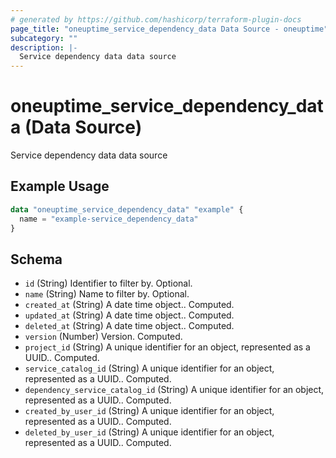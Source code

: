 ```yaml
---
# generated by https://github.com/hashicorp/terraform-plugin-docs
page_title: "oneuptime_service_dependency_data Data Source - oneuptime"
subcategory: ""
description: |-
  Service dependency data data source
---
```


# oneuptime_service_dependency_data (Data Source)

Service dependency data data source

## Example Usage

```terraform
data "oneuptime_service_dependency_data" "example" {
  name = "example-service_dependency_data"
}
```

## Schema

- `id` (String) Identifier to filter by. Optional.
- `name` (String) Name to filter by. Optional.
- `created_at` (String) A date time object.. Computed.
- `updated_at` (String) A date time object.. Computed.
- `deleted_at` (String) A date time object.. Computed.
- `version` (Number) Version. Computed.
- `project_id` (String) A unique identifier for an object, represented as a UUID.. Computed.
- `service_catalog_id` (String) A unique identifier for an object, represented as a UUID.. Computed.
- `dependency_service_catalog_id` (String) A unique identifier for an object, represented as a UUID.. Computed.
- `created_by_user_id` (String) A unique identifier for an object, represented as a UUID.. Computed.
- `deleted_by_user_id` (String) A unique identifier for an object, represented as a UUID.. Computed.

